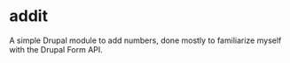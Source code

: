 addit
=====

A simple Drupal module to add numbers, done mostly to familiarize myself with the Drupal Form API. 
